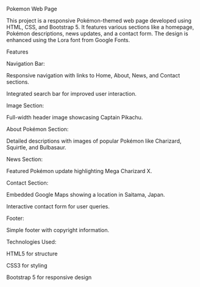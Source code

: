 Pokemon Web Page

This project is a responsive Pokémon-themed web page developed using HTML, CSS, and Bootstrap 5. It features various sections like a homepage, Pokémon descriptions, news updates, and a contact form. The design is enhanced using the Lora font from Google Fonts.

Features

Navigation Bar:

Responsive navigation with links to Home, About, News, and Contact sections.

Integrated search bar for improved user interaction.

Image Section:

Full-width header image showcasing Captain Pikachu.

About Pokémon Section:

Detailed descriptions with images of popular Pokémon like Charizard, Squirtle, and Bulbasaur.

News Section:

Featured Pokémon update highlighting Mega Charizard X.

Contact Section:

Embedded Google Maps showing a location in Saitama, Japan.

Interactive contact form for user queries.

Footer:

Simple footer with copyright information.

Technologies Used:

HTML5 for structure

CSS3 for styling

Bootstrap 5 for responsive design
